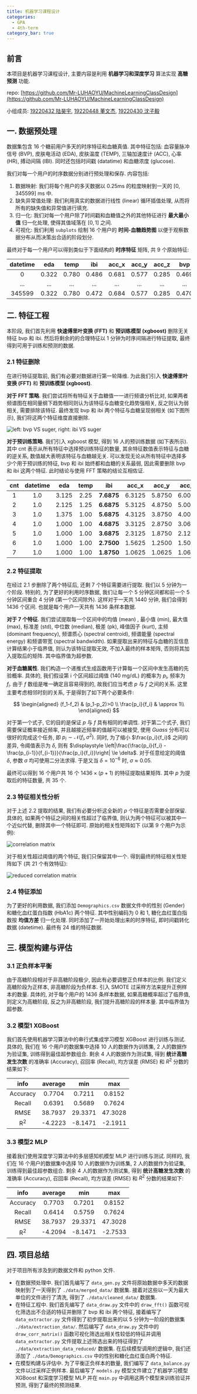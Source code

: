 ```yaml
---
title: 机器学习课程设计
categories: 
  - GPA
  - 4th-term
category_bar: true
---
```


## 前言

本项目是机器学习课程设计, 主要内容是利用 **机器学习和深度学习** 算法实现 **高糖预测** 功能.

repo: [https://github.com/Mr-LUHAOYU/MachineLearningClassDesign](https://github.com/Mr-LUHAOYU/MachineLearningClassDesign)

小组成员: [19220432 陆昊宇](https://github.com/Mr-LUHAOYU), [19220448 董文杰](https://github.com/Explorer-Dong), [19220430 沈子毅](https://github.com/saddcas)

## 一. 数据预处理

数据集包含 16 个糖前用户多天的时序特征和血糖真值. 其中特征包括: 血容量脉冲信号 (BVP), 皮肤电活动 (EDA), 皮肤温度 (TEMP), 三轴加速度计 (ACC), 心率 (HR), 搏动间隔 (IBI). 同时还包括时间戳 (datatime) 和血糖浓度 (glucose).

我们对每一个用户的时序数据分别进行预处理和保存. 内容包括:

1. 数据映射: 我们将每个用户的多天数据以 0.25ms 的粒度映射到一天的 $[0, 345599]$ ms 中.
2. 缺失异常值处理: 我们利用真实的数据进行线性 (linear) 循环插值处理, 从而将所有的缺失值和异常值进行填充.
3. 归一化: 我们对每一个用户除了时间戳和血糖值之外的其他特征进行 **最大最小值** 归一化处理, 使得其值域落在 $[0, 1]$ 之间.
4. 可视化: 我们利用 `subplots` 绘制 16 个用户的 **时间-血糖趋势图** 以便于观察数据分布从而决策出合适的阶段划分.

最终对于每一个用户可以得到类似于下面结构的 **时序特征** 矩阵, 共 9 个原始特征:


| datetime |  eda  | temp |  ibi  | acc_x | acc_y | acc_z |  bvp  |  hr  |
| :------: | :---: | :---: | :---: | :---: | :---: | :---: | :---: | :---: |
|    0    | 0.322 | 0.780 | 0.486 | 0.681 | 0.577 | 0.285 | 0.469 | 0.342 |
|   ...   |  ...  |  ...  |  ...  |  ...  |  ...  |  ...  |  ...  |  ...  |
|  345599  | 0.322 | 0.780 | 0.472 | 0.684 | 0.577 | 0.285 | 0.470 | 0.343 |

## 二. 特征工程

本阶段, 我们首先利用 **快速傅里叶变换 (FFT)** 和 **预训练模型 (xgboost)** 删除无关特征 bvp 和 ibi.  然后将剩余的的合理特征以 $1$ 分钟为时序间隔进行特征提取, 最终得到可用于训练和预测的数据.

### 2.1 特征删除

在进行特征提取前, 我们有必要对数据进行第一轮降维. 为此我们引入 **快速傅里叶变换 (FFT)** 和 **预训练模型 (xgboost)**.

**对于 FFT 策略**. 我们尝试将所有特征关于血糖值一一进行频谱分析比对, 如果两者频谱图在相同量纲下趋势相同则认为该特征与血糖变化趋势强相关, 反之则认为弱相关, 需要排除该特征. 最终发现 bvp 和 ibi 两个特征与血糖呈现弱相关 (如下图所示), 我们将这两个特征维度直接删除.

![left: bvp VS suger, right: ibi VS suger](https://dwj-oss.oss-cn-nanjing.aliyuncs.com/images/202409050937875.png)

**对于预训练策略**. 我们引入 xgboost 模型, 得到 16 人的预训练数据 (如下表所示). 其中 $\text{cnt}$ 表示从所有特征中选择预训练特征的数量, 其余特征数值表示特征与血糖的逆关系, 数值越大表明该特征与血糖越无关. 可以发现无论从所有特征中选择多少个用于预训练的特征, bvp 和 ibi 始终都和血糖的关系最弱, 因此需要删除 bvp 和 ibi 这两个特征. 此时结论与使用 FFT 策略的结论互相佐证.


| cnt | datetime |  eda  | temp |    ibi    | acc\_x | acc\_y | acc\_z |    bvp    |   hr   |
| :-: | :------: | :---: | :--: | :--------: | :----: | :----: | :----: | :--------: | :----: |
|  1  |   1.0   | 3.125 | 2.25 | **7.6875** | 6.3125 | 5.8750 | 6.0000 | **8.9375** | 3.8125 |
|  2  |   1.0   | 2.125 | 1.25 | **6.6875** | 5.3125 | 4.8750 | 5.0000 | **7.9375** | 2.8125 |
|  3  |   1.0   | 1.375 | 1.00 | **5.6875** | 4.3125 | 3.8750 | 4.0000 | **6.9375** | 1.8125 |
|  4  |   1.0   | 1.000 | 1.00 | **4.6875** | 3.3125 | 2.8750 | 3.0625 | **5.9375** | 1.1250 |
|  5  |   1.0   | 1.000 | 1.00 | **3.6875** | 2.3125 | 1.8750 | 2.1250 | **4.9375** | 1.0625 |
|  6  |   1.0   | 1.000 | 1.00 | **2.7500** | 1.5625 | 1.2500 | 1.5000 | **3.9375** | 1.0000 |
|  7  |   1.0   | 1.000 | 1.00 | **1.8750** | 1.0625 | 1.0625 | 1.0625 | **2.9375** | 1.0000 |

### 2.2 特征提取

在经过 2.1 步删除了两个特征后, 还剩 7 个特征需要进行提取. 我们以 5 分钟为一个阶段. 特别的, 为了更好的利用时序数据, 我们让每一个 5 分钟区间都和前一个 5 分钟区间重合 4 分钟 (第一个区间除外). 这样对于一天共 1440 分钟, 我们会得到 1436 个区间. 也就是每个用户一天共有 1436 条样本数据.

**对于 7 个特征**. 我们尝试提取每一个区间中的均值 (mean) , 最小值 (min), 最大值 (max), 标准差 (std), 中位数 (median), 极差 (pk), 峰值因子 (kurt), 主频 (dominant frequency), 频谱质心 (spectral centroid), 频谱能量 (spectral energy) 和频谱带宽 (spectral bandwidth). 如果提取出来的特征与血糖的互信息计算结果小于临界值, 则认为该特征提取无效, 不加入最终的样本矩阵, 否则将其加入提取后的矩阵. 其中临界值为超参数.

**对于血糖属性**. 我们构造一个递推式生成函数用于计算每一个区间中发生高糖的先验概率. 具体的, 我们假设第 i 个区间超过阈值 (140 mg/dL) 的概率为 $p_i$, 频率为 $f_i$. 由于 $f$ 数组是唯一确定且容易得到的, 故我们应当考虑 $p$ 与 $f$ 之间的关系. 这里主要考虑相邻时刻的关系, 于是得到了如下两个必要条件:

$$
\begin{aligned}
(f_1-f_2) & (p_1-p_2)>0 \\
\frac{p_i}{f_i} & \approx 1\\
\end{aligned}
$$

对于第一个式子, 它的目的是保证 $p$ 与 $f$ 具有相同的单调性. 对于第二个式子, 我们需要保证概率接近频率, 并且越接近频率的值越可以被接受, 使用 $Guass$ 分布可以很好的完成这个任务, 即 $p_i \sim \mathcal{N}(f_i,\sigma^2)$. 同时, 为了缩小 $\frac{p_i}{f_i}$ 之间的差异, 令阈值表示为 $\delta$, 则有 $\displaystyle \left|\frac{\frac{p_i}{f_i} - \frac{p_{i-1}}{f_{i-1}}}{\frac{p_i}{f_i}}\right| \le \delta$. 对于任意给定的阈值 $\delta$, 参数 $\sigma$ 均可使用二分法求得. 于是又当 $\delta = 10^{-6}$ 时, $\sigma \approx 0.05$.

最终可以得到 16 个用户共 16 个 $1436 \times (p+1)$ 的特征提取结果矩阵. 其中 $p$ 为提取后的特征数量, 共 35 个.

### 2.3 特征相关性分析

对于上述 2.2 提取的结果, 我们有必要分析这全新的 $p$ 个特征是否需要全部保留. 具体的, 如果两个特征之间的相关性超过了临界值, 则认为两个特征可以被其中一个近似代替, 删除其中一个特征即可. 原始的相关性矩阵如下 (以第 9 个用户为示例):

![correlation matrix](https://dwj-oss.oss-cn-nanjing.aliyuncs.com/images/202409050938138.png)

对于相关性超过阈值的两个特征, 我们只保留其中一个. 得到最终的特征相关性矩阵如下 (共 21 个有效特征):

![reduced correlation matrix](https://dwj-oss.oss-cn-nanjing.aliyuncs.com/images/202409050938971.png)

### 2.4 特征添加

为了更好的利用数据, 我们添加 `Demographics.csv` 数据文件中的性别 (Gender) 和糖化血红蛋白指数 (HbA1c) 两个特征. 其中性别编码为 0 和 1, 糖化血红蛋白指数按 **均值方差** 归一化处理. 同时添加了一开始处理出来的时序特征, 即时间戳转化数据 (datetime). 最终有 24 维的特征数据.

## 三. 模型构建与评估

### 3.1 正负样本平衡

由于高糖阶段相对于非高糖阶段极少, 因此有必要调整正负样本的比例. 我们定义高糖阶段为正样本, 非高糖阶段为负样本. 引入 $\text{SMOTE}$ 过采样方法来提升正例样本的数量. 具体的, 对于每个用户的 1436 条样本数据, 如果高糖概率超过了临界值, 则定义为高糖阶段, 反之为非高糖阶段, 我们提升高糖阶段的样本量. 其中临界值为超参数.

### 3.2 模型1 XGBoost

我们首先使用机器学习算法中的串行式集成学习模型 XGBoost 进行训练与测试. 具体的, 我们在 $16$ 个用户的数据集中选择 $10$ 人的数据作为训练集, $2$ 人的数据作为验证集, 训练得到最佳超参数组合. 剩余 $4$ 人的数据作为测试集, 得到 **统计高糖发生次数** 的准确率 (Accuracy), 召回率 (Recall), 均方误差 (RMSE) 和 $R^2$ 分数的结果如下:


|   info   | average |  min  |  max  |
| :------: | :-----: | :----: | :----: |
| $\text{Accuracy}$ | 0.7704 | 0.7211 | 0.8152 |
|  $\text{Recall}$  | 0.6391 | 0.5689 | 0.7624 |
| $\text{RMSE}$ | 38.7937 | 29.3371 | 47.3028 |
| $\text{R}^2$ | -4.2223 | -8.1471 | -2.1911 |

### 3.3 模型2 MLP

接着我们使用深度学习算法中的多层感知机模型 MLP 进行训练与测试. 同样的, 我们在 $16$ 个用户的数据集中选择 $10$ 人的数据作为训练集, $2$ 人的数据作为验证集, 训练得到最佳超参数组合. 剩余 $4$ 人的数据作为测试集, 得到 **统计高糖发生次数** 的准确率 (Accuracy), 召回率 (Recall), 均方误差 (RMSE) 和 $R^2$ 分数的结果如下:


|   info   | average |  min  |  max  |
| :------: | :-----: | :----: | :----: |
| $\text{Accuracy}$ | 0.7703 | 0.7201 | 0.8152 |
|  $\text{Recall}$  | 0.6414 | 0.5759 | 0.7624 |
| $\text{RMSE}$ | 38.7937 | 29.3371 | 47.3028 |
| $\text{R}^2$ | -4.2094 | -8.1471 | -2.7533 |

## 四. 项目总结

对于项目所有涉及到的数据文件和 python 文件.

- 在数据预处理中. 我们首先编写了 `data_gen.py` 文件将原始数据中多天的数据映射到了一天得到了 `./data/merged_data/` 数据集. 接着对这些以一天为最大单位的文件进行了清洗, 得到了 `./data/cleaned_data/` 数据集.
- 在特征工程中. 我们首先编写了 `data_draw.py` 文件中的 `draw_fft()` 函数可视化筛选出不合适的特征并删除了 bvp 和 ibi 两个特征, 接着编写了 `data_extractor.py` 文件得到了初步提取出来的以 5 分钟为一阶段的数据集 `./data/extraction_data/`. 然后编写了 `data_draw.py` 文件中的 `draw_corr_matrix()` 函数可视化筛选出相关性较低的特征并调用 `data_extractor.py` 文件提取上述筛选出来的特征得到了 `./data/extraction_data_reduced/` 数据集. 在后续模型调用的逻辑中, 我们还添加了 `./data/Demographics.csv` 中的性别和糖化血红蛋白两个特征.
- 在模型构建与评估中. 为了平衡正负样本的数量, 我们编写了 `data_balance.py` 文件以过采样正例样本. 最后编写了 `models.py` 模型文件建立了机器学习模型 XGBoost 和深度学习模型 MLP 并在 `main.py` 中调用这两个模型来训练验证并预测, 得到了最终的预测结果.

